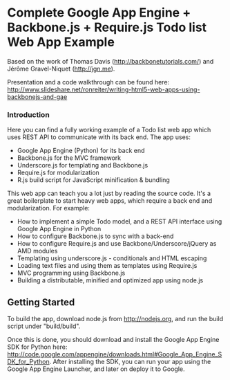 Complete Google App Engine + Backbone.js + Require.js Todo list Web App Example
===============================================================================

Based on the work of Thomas Davis (http://backbonetutorials.com/) and Jérôme Gravel-Niquet (http://jgn.me).

Presentation and a code walkthrough can be found here: http://www.slideshare.net/ronreiter/writing-html5-web-apps-using-backbonejs-and-gae

### Introduction

Here you can find a fully working example of a Todo list web app which uses REST API to communicate with its back end. The app uses:

* Google App Engine (Python) for its back end
* Backbone.js for the MVC framework
* Underscore.js for templating and Backbone.js
* Require.js for modularization
* R.js build script for JavaScript minification & bundling

This web app can teach you a lot just by reading the source code. It's a great boilerplate to start heavy web apps, which require a back end and modularization. For example:

* How to implement a simple Todo model, and a REST API interface using Google App Engine in Python
* How to configure Backbone.js to sync with a back-end
* How to configure Require.js and use Backbone/Underscore/jQuery as AMD modules
* Templating using underscore.js - conditionals and HTML escaping
* Loading text files and using them as templates using Require.js
* MVC programming using Backbone.js
* Building a distributable, minified and optimized app using node.js

Getting Started
---------------

To build the app, download node.js from http://nodejs.org, and run the build script under "build/build".

Once this is done, you should download and install the Google App Engine SDK for Python here: http://code.google.com/appengine/downloads.html#Google_App_Engine_SDK_for_Python. After installing the SDK, you can run your app using the Google App Engine Launcher, and later on deploy it to Google.


